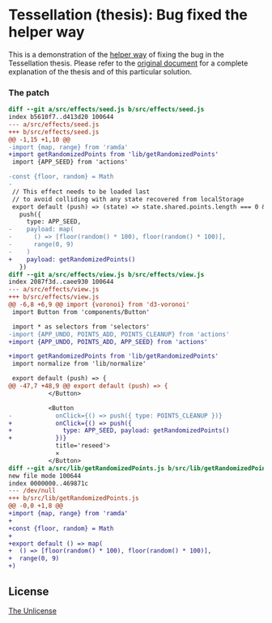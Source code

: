 # Tessellation (thesis): Bug fixed the helper way

This is a demonstration of the [helper way](https://github.com/xaviervia/tessellation#the-helper-way) of fixing the bug in the Tessellation thesis. Please refer to the [original document](https://github.com/xaviervia/tessellation) for a complete explanation of the thesis and of this particular solution.

### The patch

```diff
diff --git a/src/effects/seed.js b/src/effects/seed.js
index b5610f7..d413d20 100644
--- a/src/effects/seed.js
+++ b/src/effects/seed.js
@@ -1,15 +1,10 @@
-import {map, range} from 'ramda'
+import getRandomizedPoints from 'lib/getRandomizedPoints'
 import {APP_SEED} from 'actions'

-const {floor, random} = Math
-
 // This effect needs to be loaded last
 // to avoid colliding with any state recovered from localStorage
 export default (push) => (state) => state.shared.points.length === 0 &&
   push({
     type: APP_SEED,
-    payload: map(
-      () => [floor(random() * 100), floor(random() * 100)],
-      range(0, 9)
-    )
+    payload: getRandomizedPoints()
   })
diff --git a/src/effects/view.js b/src/effects/view.js
index 2087f3d..caee930 100644
--- a/src/effects/view.js
+++ b/src/effects/view.js
@@ -6,8 +6,9 @@ import {voronoi} from 'd3-voronoi'
 import Button from 'components/Button'

 import * as selectors from 'selectors'
-import {APP_UNDO, POINTS_ADD, POINTS_CLEANUP} from 'actions'
+import {APP_UNDO, POINTS_ADD, APP_SEED} from 'actions'

+import getRandomizedPoints from 'lib/getRandomizedPoints'
 import normalize from 'lib/normalize'

 export default (push) => {
@@ -47,7 +48,9 @@ export default (push) => {
           </Button>

           <Button
-            onClick={() => push({ type: POINTS_CLEANUP })}
+            onClick={() => push({
+              type: APP_SEED, payload: getRandomizedPoints()
+            })}
             title='reseed'>
             ✕
           </Button>
diff --git a/src/lib/getRandomizedPoints.js b/src/lib/getRandomizedPoints.js
new file mode 100644
index 0000000..469871c
--- /dev/null
+++ b/src/lib/getRandomizedPoints.js
@@ -0,0 +1,8 @@
+import {map, range} from 'ramda'
+
+const {floor, random} = Math
+
+export default () => map(
+  () => [floor(random() * 100), floor(random() * 100)],
+  range(0, 9)
+)
```

## License

[The Unlicense](LICENSE)
